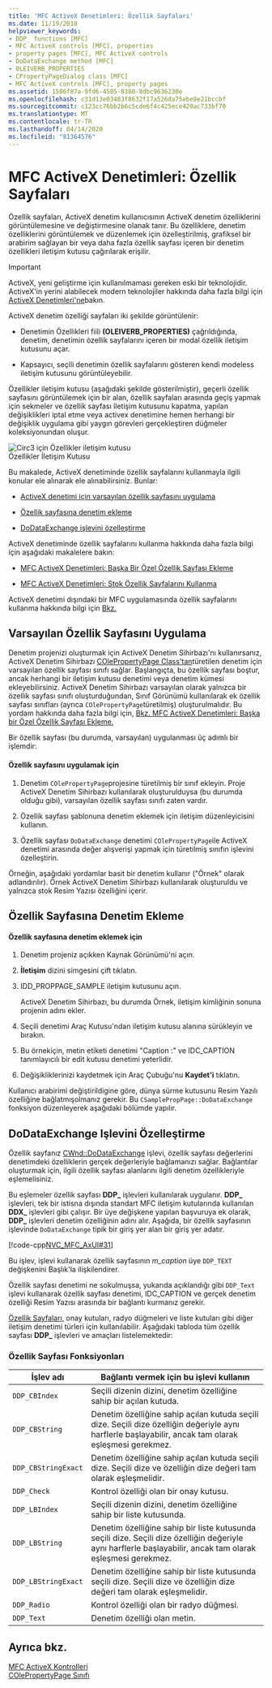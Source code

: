 ```yaml
---
title: 'MFC ActiveX Denetimleri: Özellik Sayfaları'
ms.date: 11/19/2018
helpviewer_keywords:
- DDP_ functions [MFC]
- MFC ActiveX controls [MFC], properties
- property pages [MFC], MFC ActiveX controls
- DoDataExchange method [MFC]
- OLEIVERB_PROPERTIES
- CPropertyPageDialog class [MFC]
- MFC ActiveX controls [MFC], property pages
ms.assetid: 1506f87a-9fd6-4505-8380-0dbc9636230e
ms.openlocfilehash: c31d13e03483f8632f17a526da75ebe8e21bccbf
ms.sourcegitcommit: c123cc76bb2b6c5cde6f4c425ece420ac733bf70
ms.translationtype: MT
ms.contentlocale: tr-TR
ms.lasthandoff: 04/14/2020
ms.locfileid: "81364576"
---
```

# <a name="mfc-activex-controls-property-pages"></a>MFC ActiveX Denetimleri: Özellik Sayfaları

Özellik sayfaları, ActiveX denetim kullanıcısının ActiveX denetim özelliklerini görüntülemesine ve değiştirmesine olanak tanır. Bu özelliklere, denetim özelliklerini görüntülemek ve düzenlemek için özelleştirilmiş, grafiksel bir arabirim sağlayan bir veya daha fazla özellik sayfası içeren bir denetim özellikleri iletişim kutusu çağırılarak erişilir.

>[!IMPORTANT]
> ActiveX, yeni geliştirme için kullanılmaması gereken eski bir teknolojidir. ActiveX'in yerini alabilecek modern teknolojiler hakkında daha fazla bilgi için [ActiveX Denetimleri'ne](activex-controls.md)bakın.

ActiveX denetim özelliği sayfaları iki şekilde görüntülenir:

- Denetimin Özellikleri fiili **(OLEIVERB_PROPERTIES)** çağrıldığında, denetim, denetimin özellik sayfalarını içeren bir modal özellik iletişim kutusunu açar.

- Kapsayıcı, seçili denetimin özellik sayfalarını gösteren kendi modeless iletişim kutusunu görüntüleyebilir.

Özellikler iletişim kutusu (aşağıdaki şekilde gösterilmiştir), geçerli özellik sayfasını görüntülemek için bir alan, özellik sayfaları arasında geçiş yapmak için sekmeler ve özellik sayfası iletişim kutusunu kapatma, yapılan değişiklikleri iptal etme veya activex denetimine hemen herhangi bir değişiklik uygulama gibi yaygın görevleri gerçekleştiren düğmeler koleksiyonundan oluşur.

![Circ3 için Özellikler iletişim kutusu](../mfc/media/vc373i1.gif "Circ3 için Özellikler iletişim kutusu") <br/>
Özellikler İletişim Kutusu

Bu makalede, ActiveX denetiminde özellik sayfalarını kullanmayla ilgili konular ele alınarak ele alınabilirsiniz. Bunlar:

- [ActiveX denetimi için varsayılan özellik sayfasını uygulama](#_core_implementing_the_default_property_page)

- [Özellik sayfasına denetim ekleme](#_core_adding_controls_to_a_property_page)

- [DoDataExchange işlevini özelleştirme](#_core_customizing_the_dodataexchange_function)

ActiveX denetiminde özellik sayfalarını kullanma hakkında daha fazla bilgi için aşağıdaki makalelere bakın:

- [MFC ActiveX Denetimleri: Başka Bir Özel Özellik Sayfası Ekleme](../mfc/mfc-activex-controls-adding-another-custom-property-page.md)

- [MFC ActiveX Denetimleri: Stok Özellik Sayfalarını Kullanma](../mfc/mfc-activex-controls-using-stock-property-pages.md)

ActiveX denetimi dışındaki bir MFC uygulamasında özellik sayfalarını kullanma hakkında bilgi için [Bkz.](../mfc/property-sheets-mfc.md)

## <a name="implementing-the-default-property-page"></a><a name="_core_implementing_the_default_property_page"></a>Varsayılan Özellik Sayfasını Uygulama

Denetim projenizi oluşturmak için ActiveX Denetim Sihirbazı'nı kullanırsanız, ActiveX Denetim Sihirbazı [COlePropertyPage Class'tan](../mfc/reference/colepropertypage-class.md)türetilen denetim için varsayılan özellik sayfası sınıfı sağlar. Başlangıçta, bu özellik sayfası boştur, ancak herhangi bir iletişim kutusu denetimi veya denetim kümesi ekleyebilirsiniz. ActiveX Denetim Sihirbazı varsayılan olarak yalnızca bir özellik sayfası sınıfı oluşturduğundan, Sınıf Görünümü kullanılarak ek özellik sayfası sınıfları (ayrıca `COlePropertyPage`türetilmiş) oluşturulmalıdır. Bu yordam hakkında daha fazla bilgi için, [Bkz. MFC ActiveX Denetimleri: Başka bir Özel Özellik Sayfası Ekleme.](../mfc/mfc-activex-controls-adding-another-custom-property-page.md)

Bir özellik sayfası (bu durumda, varsayılan) uygulanması üç adımlı bir işlemdir:

#### <a name="to-implement-a-property-page"></a>Özellik sayfasını uygulamak için

1. Denetim `COlePropertyPage`projesine türetilmiş bir sınıf ekleyin. Proje ActiveX Denetim Sihirbazı kullanılarak oluşturulduysa (bu durumda olduğu gibi), varsayılan özellik sayfası sınıfı zaten vardır.

1. Özellik sayfası şablonuna denetim eklemek için iletişim düzenleyicisini kullanın.

1. Özellik sayfası `DoDataExchange` denetimi `COlePropertyPage`ile ActiveX denetimi arasında değer alışverişi yapmak için türetilmiş sınıfın işlevini özelleştirin.

Örneğin, aşağıdaki yordamlar basit bir denetim kullanır ("Örnek" olarak adlandırılır). Örnek ActiveX Denetim Sihirbazı kullanılarak oluşturuldu ve yalnızca stok Resim Yazısı özelliğini içerir.

## <a name="adding-controls-to-a-property-page"></a><a name="_core_adding_controls_to_a_property_page"></a>Özellik Sayfasına Denetim Ekleme

#### <a name="to-add-controls-to-a-property-page"></a>Özellik sayfasına denetim eklemek için

1. Denetim projeniz açıkken Kaynak Görünümü'ni açın.

1. **İletişim** dizini simgesini çift tıklatın.

1. IDD_PROPPAGE_SAMPLE iletişim kutusunu açın.

   ActiveX Denetim Sihirbazı, bu durumda Örnek, iletişim kimliğinin sonuna projenin adını ekler.

1. Seçili denetimi Araç Kutusu'ndan iletişim kutusu alanına sürükleyin ve bırakın.

1. Bu örnekiçin, metin etiketi denetimi "Caption :" ve IDC_CAPTION tanımlayıcılı bir edit kutusu denetimi yeterlidir.

1. Değişikliklerinizi kaydetmek için Araç Çubuğu'nu **Kaydet'i** tıklatın.

Kullanıcı arabirimi değiştirildigine göre, dünya sürme kutusunu Resim Yazılı özelliğine bağlatmışolmanız gerekir. Bu `CSamplePropPage::DoDataExchange` fonksiyon düzenleyerek aşağıdaki bölümde yapılır.

## <a name="customizing-the-dodataexchange-function"></a><a name="_core_customizing_the_dodataexchange_function"></a>DoDataExchange Işlevini Özelleştirme

Özellik sayfanız [CWnd::DoDataExchange](../mfc/reference/cwnd-class.md#dodataexchange) işlevi, özellik sayfası değerlerini denetimdeki özelliklerin gerçek değerleriyle bağlamanızı sağlar. Bağlantılar oluşturmak için, ilgili özellik sayfası alanlarını ilgili denetim özellikleriyle eşlemelisiniz.

Bu eşlemeler özellik sayfası **DDP_** işlevleri kullanılarak uygulanır. **DDP_** işlevleri, tek bir istisna dışında standart MFC iletişim kutularında kullanılan **DDX_** işlevleri gibi çalışır. Bir üye değişkene yapılan başvuruya ek olarak, **DDP_** işlevleri denetim özelliğinin adını alır. Aşağıda, bir özellik sayfasının işlevinde `DoDataExchange` tipik bir giriş yer alan bir giriş yer adatır.

[!code-cpp[NVC_MFC_AxUI#31](../mfc/codesnippet/cpp/mfc-activex-controls-property-pages_1.cpp)]

Bu işlev, işlevi kullanarak özellik sayfasının *m_caption* üye `DDP_TEXT` değişkenini Başlık'la ilişkilendirer.

Özellik sayfası denetimi ne sokulmuşsa, yukarıda açıklandığı gibi `DDP_Text` işlevi kullanarak özellik sayfası denetimi, IDC_CAPTION ve gerçek denetim özelliği Resim Yazısı arasında bir bağlantı kurmanız gerekir.

[Özellik Sayfaları,](../mfc/reference/property-pages-mfc.md) onay kutuları, radyo düğmeleri ve liste kutuları gibi diğer iletişim denetimi türleri için kullanılabilir. Aşağıdaki tabloda tüm özellik sayfası **DDP_** işlevleri ve amaçları listelemektedir:

### <a name="property-page-functions"></a>Özellik Sayfası Fonksiyonları

|İşlev adı|Bağlantı vermek için bu işlevi kullanın|
|-------------------|-------------------------------|
|`DDP_CBIndex`|Seçili dizenin dizini, denetim özelliğine sahip bir açılan kutuda.|
|`DDP_CBString`|Denetim özelliğine sahip açılan kutuda seçili dize. Seçili dize özelliğin değeriyle aynı harflerle başlayabilir, ancak tam olarak eşleşmesi gerekmez.|
|`DDP_CBStringExact`|Denetim özelliğine sahip açılan kutuda seçili dize. Seçili dize ve özelliğin dize değeri tam olarak eşleşmelidir.|
|`DDP_Check`|Kontrol özelliği olan bir onay kutusu.|
|`DDP_LBIndex`|Seçili dizenin dizini, denetim özelliğine sahip bir liste kutusunda.|
|`DDP_LBString`|Denetim özelliğine sahip bir liste kutusunda seçili dize. Seçili dize özelliğin değeriyle aynı harflerle başlayabilir, ancak tam olarak eşleşmesi gerekmez.|
|`DDP_LBStringExact`|Denetim özelliğine sahip bir liste kutusunda seçili dize. Seçili dize ve özelliğin dize değeri tam olarak eşleşmelidir.|
|`DDP_Radio`|Kontrol özelliği olan bir radyo düğmesi.|
|`DDP_Text`|Denetim özelliği olan metin.|

## <a name="see-also"></a>Ayrıca bkz.

[MFC ActiveX Kontrolleri](../mfc/mfc-activex-controls.md)<br/>
[COlePropertyPage Sınıfı](../mfc/reference/colepropertypage-class.md)
